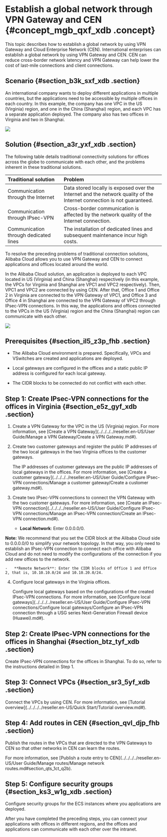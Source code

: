 # Establish a global network through VPN Gateway and CEN {#concept_mgb_qxf_xdb .concept}

This topic describes how to establish a global network by using VPN Gateway and Cloud Enterprise Network \(CEN\). International enterprises can establish a global network by using VPN Gateway and CEN. CEN can reduce cross-border network latency and VPN Gateway can help lower the cost of last-mile connections and client connections.

## Scenario {#section_b3k_sxf_xdb .section}

An international company wants to deploy different applications in multiple countries, but the applications need to be accessible by multiple offices in each country. In this example, the company has one VPC in the US \(Virginia\) region, and one in the China \(Shanghai\) region, and each VPC has a separate application deployed. The company also has two offices in Virginia and two in Shanghai.

![](http://static-aliyun-doc.oss-cn-hangzhou.aliyuncs.com/assets/img/136914/155539102541627_en-US.png)

## Solution {#section_a3r_yxf_xdb .section}

The following table details traditional connectivity solutions for offices across the globe to communicate with each other, and the problems inherent in these traditional solutions.

|Traditional solution|Problem|
|:-------------------|:------|
|Communication through the Internet|Data stored locally is exposed over the Internet and the network quality of the Internet connection is not guaranteed.|
|Communication through IPsec-VPN|Cross-border communication is affected by the network quality of the Internet connection.|
|Communication through dedicated lines|The installation of dedicated lines and subsequent maintenance incur high costs.|

To resolve the preceding problems of traditional connection solutions, Alibaba Cloud allows you to use VPN Gateway and CEN to connect applications and offices located around the world.

In the Alibaba Cloud solution, an application is deployed to each VPC located in US \(Virginia\) and China \(Shanghai\) respectively \(in this example, the VPCs for Virginia and Shanghai are VPC1 and VPC2 respectively\). Then, VPC1 and VPC2 are connected by using CEN. After that, Office 1 and Office 2 in Virginia are connected to the VPN Gateway of VPC1, and Office 3 and Office 4 in Shanghai are connected to the VPN Gateway of VPC2 through IPsec-VPN connections. In this way, the applications and offices connected to the VPCs in the US \(Virginia\) region and the China \(Shanghai\) region can communicate with each other.

![](http://static-aliyun-doc.oss-cn-hangzhou.aliyuncs.com/assets/img/136914/155539102541628_en-US.png)

## Prerequisites {#section_il5_z3p_fhb .section}

-   The Alibaba Cloud environment is prepared. Specifically, VPCs and VSwitches are created and applications are deployed.

-   Local gateways are configured in the offices and a static public IP address is configured for each local gateway.

-   The CIDR blocks to be connected do not conflict with each other.


## Step 1: Create IPsec-VPN connections for the offices in Virginia {#section_e5z_gyf_xdb .section}

1.  Create a VPN Gateway for the VPC in the US \(Virginia\) region. For more information, see [Create a VPN Gateway](../../../../reseller.en-US/User Guide/Manage a VPN Gateway/Create a VPN Gateway.md#).
2.  Create two customer gateways and register the public IP addresses of the two local gateways in the two Virginia offices to the customer gateways.

    The IP addresses of customer gateways are the public IP addresses of local gateways in the offices. For more information, see [Create a customer gateway](../../../../reseller.en-US/User Guide/Configure IPsec-VPN connections/Manage a customer gateway/Create a customer gateway.md#).

3.  Create two IPsec-VPN connections to connect the VPN Gateway with the two customer gateways. For more information, see [Create an IPsec-VPN connection](../../../../reseller.en-US/User Guide/Configure IPsec-VPN connections/Manage an IPsec-VPN connection/Create an IPsec-VPN connection.md#).
    -   **Local Network**: Enter 0.0.0.0/0.

**Note:** We recommend that you set the CIDR block at the Alibaba Cloud side to 0.0.0.0/0 to simplify your network topology. In that way, you only need to establish an IPsec-VPN connection to connect each office with Alibaba Cloud and do not need to modify the configurations of the connection if you add new offices to the network.

    -   **Remote Network**: Enter the CIDR blocks of Office 1 and Office 2, that is, 10.10.10.0/24 and 10.10.20.0/24.

4.  Configure local gateways in the Virginia offices.

    Configure local gateways based on the configurations of the created IPsec-VPN connections. For more information, see [Configure local gateways](../../../../reseller.en-US/User Guide/Configure IPsec-VPN connections/Configure local gateways/Configure an IPsec-VPN connection through a USG series Next-Generation Firewall device (Huawei).md#).


## Step 2: Create IPsec-VPN connections for the offices in Shanghai {#section_btz_tyf_xdb .section}

Create IPsec-VPN connections for the offices in Shanghai. To do so, refer to the instructions detailed in Step 1.

## Step 3: Connect VPCs {#section_sr3_5yf_xdb .section}

Connect the VPCs by using CEN. For more information, see [Tutorial overview](../../../../reseller.en-US/Quick Start/Tutorial overview.md#).

## Step 4: Add routes in CEN {#section_qvl_djp_fhb .section}

Publish the routes in the VPCs that are directed to the VPN Gateways to CEN so that other networks in CEN can learn the routes.

For more information, see [Publish a route entry to CEN](../../../../reseller.en-US/User Guide/Manage routes/Manage network routes.md#section_qts_1ct_q2b).

## Step 5: Configure security groups {#section_ks3_w1g_xdb .section}

Configure security groups for the ECS instances where you applications are deployed.

After you have completed the preceding steps, you can connect your applications with offices in different regions, and the offices and applications can communicate with each other over the intranet.

